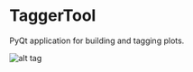 # TaggerTool
PyQt application for building and tagging plots.

![alt tag](http://i.imgur.com/SmwzcyH.png)

